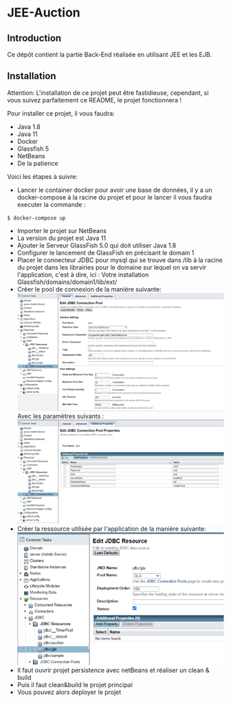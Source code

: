# JEE-Auction

## Introduction

Ce dépôt contient la partie Back-End réalisée en utilisant JEE et les EJB.

## Installation

Attention: L'installation de ce projet peut être fastidieuse, 
cependant, si vous suivez parfaitement ce README, le projet fonctionnera !

Pour installer ce projet, il vous faudra:
- Java 1.8
- Java 11
- Docker  
- Glassfish 5
- NetBeans
- De la patience

Voici les étapes à suivre:

- Lancer le container docker pour avoir une base de données, il y a un docker-compose à la racine du projet et pour le lancer il vous faudra executer la commande :
```
$ docker-compose up
```
- Importer le projet sur NetBeans
- La version du projet est Java 11
- Ajouter le Serveur GlassFish 5.0 qui doit utiliser Java 1.8
- Configurer le lancement de GlassFish en précisant le domain 1
- Placer le connecteur JDBC pour mysql qui se trouve dans /lib à la racine
  du projet dans les librairies pour le domaine sur lequel on va servir l'application, c'est
  à dire, ici : Votre installation Glassfish/domains/domain1/lib/ext/
- Créer le pool de connexion de la manière suivante:
![connection pool](https://github.com/Reynault/Auction-JEE/blob/main/doc/images/jee_connection_pools_deployement.PNG)
  Avec les paramètres suivants : 
![connection pool parameters](https://github.com/Reynault/Auction-JEE/blob/main/doc/images/jee_connection_pools_parameters_deployement.PNG)
- Créer la ressource utilisée par l'application de la manière suivante: 
![ressources](https://github.com/Reynault/Auction-JEE/blob/main/doc/images/jee_resources_deployment.PNG)
- Il faut ouvrir projet persistence avec netBeans et réaliser un clean & build
- Puis il faut clean&build le projet principal
- Vous pouvez alors deployer le projet
